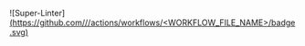![Super-Linter][(https://github.com/<OWNER>/<REPOSITORY>/actions/workflows/<WORKFLOW_FILE_NAME>/badge.svg)](https://github.com/marketplace/actions/super-linter)
